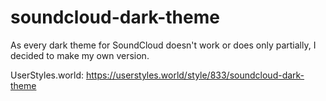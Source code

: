 # soundcloud-dark-theme

As every dark theme for SoundCloud doesn't work or does only partially, I decided to make my own version.

UserStyles.world: https://userstyles.world/style/833/soundcloud-dark-theme
